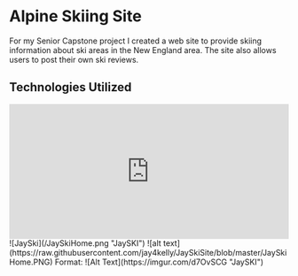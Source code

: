 # Alpine Skiing Site

For my Senior Capstone project I created a web site to provide skiing information about ski areas in the New England area. The site also allows users to post their own ski reviews.

## Technologies Utilized
<div style="width: 100%; height: 0px; position: relative; padding-bottom: 48.333%;"><iframe src="https://streamable.com/s/hjz3h/hlwtde" frameborder="0" width="100%" height="100%" allowfullscreen style="width: 100%; height: 100%; position: absolute;"></iframe></div>
![JaySki](/JaySkiHome.png "JaySKI")
![alt text](https://raw.githubusercontent.com/jay4kelly/JaySkiSite/blob/master/JaySkiHome.PNG)
Format: ![Alt Text](https://imgur.com/d7OvSCG "JaySKI")
